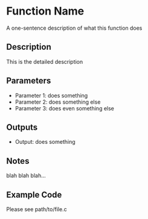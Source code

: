 # Function Name
A one-sentence description of what this function does

## Description
This is the detailed description

## Parameters
* Parameter 1: does something
* Parameter 2: does something else
* Parameter 3: does even something else

## Outputs
* Output: does something

## Notes 
blah blah blah...

## Example Code
Please see path/to/file.c 
